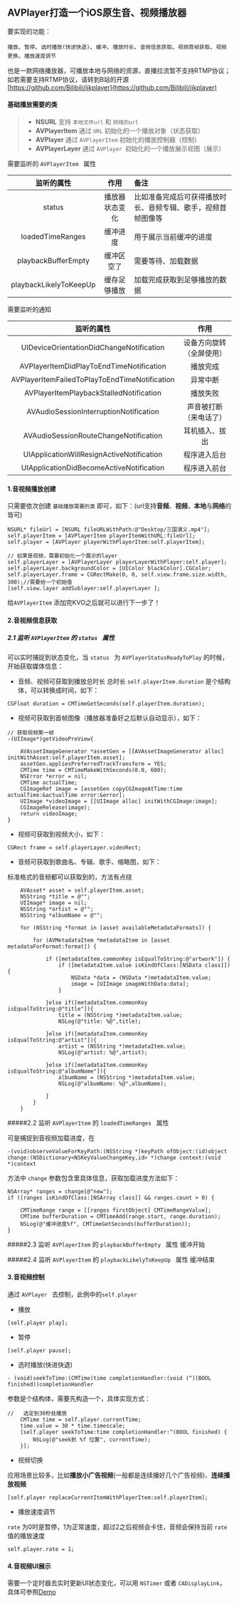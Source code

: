## AVPlayer打造一个iOS原生音、视频播放器

要实现的功能：

`播放`、`暂停`、`选时播放(快进快退)`、`缓冲`、`播放时长`、`音频信息获取`、`视频首帧获取`、`视频更换`、`播放速度调节`

也是一款网络播放器，可播放本地与网络的资源，直播拉流暂不支持RTMP协议；如若需要支持RTMP协议，请转到B站的开源[https://github.com/Bilibili/ijkplayer](https://github.com/Bilibili/ijkplayer)

#### 基础播放需要的类

> * **NSURL** 支持 `本地文件url` 和 `网络的url`
> * **AVPlayerItem** 通过 `URL` 初始化的一个播放对象（状态获取）
> * **AVPlayer** 通过 `AVPlayerItem` 初始化的播放控制器（控制）
> * **AVPlayerLayer** 通过 `AVPlayer `初始化的一个播放展示视图（展示）


需要监听的 `AVPlayerItem ` 属性

|监听的属性|作用|备注|
|:------:|:------:|:------|
|status | 播放器状态变化 |比如准备完成后可获得播放时长、音频专辑、歌手，视频首帧图像等|
|loadedTimeRanges | 缓冲进度 |用于展示当前缓冲的进度|
|playbackBufferEmpty | 缓冲区空了|需要等待、加载数据|
|playbackLikelyToKeepUp | 缓存足够播放|加载完成获取到足够播放的数据|


需要监听的通知

|监听的属性|作用|
|:------:|:------:|
|UIDeviceOrientationDidChangeNotification|设备方向旋转（全屏使用）|
|AVPlayerItemDidPlayToEndTimeNotification|播放完成|
|AVPlayerItemFailedToPlayToEndTimeNotification|异常中断|
|AVPlayerItemPlaybackStalledNotification|播放失败|
|AVAudioSessionInterruptionNotification|声音被打断（来电话了）|
|AVAudioSessionRouteChangeNotification|耳机插入、拔出|
|UIApplicationWillResignActiveNotification|程序进入后台|
|UIApplicationDidBecomeActiveNotification|程序进入前台|


#### 1.音视频播放创建

只需要依次创建 `基础播放需要的类` 即可，如下：(url支持**音频**、**视频**，**本地**与**网络**的皆可)

```
NSURL* fileUrl = [NSURL fileURLWithPath:@"Desktop/三国演义.mp4"];
self.playerItem = [AVPlayerItem playerItemWithURL:fileUrl];
self.player = [AVPlayer playerWithPlayerItem:self.playerItem];

// 如果是视频，需要初始化一个展示的layer
self.playerLayer = [AVPlayerLayer playerLayerWithPlayer:self.player];
self.playerLayer.backgroundColor = [UIColor blackColor].CGColor;
self.playerLayer.frame = CGRectMake(0, 0, self.view.frame.size.width, 300);//需要给一个初始值
[self.view.layer addSublayer:self.playerLayer ];

```

给`AVPlayerItem` 添加完KVO之后就可以进行下一步了！

#### 2.音视频信息获取

##### 2.1 监听 `AVPlayerItem` 的 `status ` 属性

可以实时捕捉到状态变化，当 `status ` 为 `AVPlayerStatusReadyToPlay` 的时候，开始获取媒体信息：

* 音频、视频可获取到播放总时长
总时长 `self.playerItem.duration` 是个结构体，可以转换成时间，如下：

```
CGFloat duration = CMTimeGetSeconds(self.playerItem.duration);
```

* 视频可获取到首帧图像（播放器准备好之后默认自动显示），如下：

```
// 获取视频第一帧
-(UIImage*)getVideoPreView{

    AVAssetImageGenerator *assetGen = [[AVAssetImageGenerator alloc] initWithAsset:self.playerItem.asset];
    assetGen.appliesPreferredTrackTransform = YES;
    CMTime time = CMTimeMakeWithSeconds(0.0, 600);
    NSError *error = nil;
    CMTime actualTime;
    CGImageRef image = [assetGen copyCGImageAtTime:time actualTime:&actualTime error:&error];
    UIImage *videoImage = [[UIImage alloc] initWithCGImage:image];
    CGImageRelease(image);
    return videoImage;
}
```

* 视频可获取到视频大小，如下：
 
```
CGRect frame = self.playerLayer.videoRect;
```

* 音频可获取到歌曲名、专辑、歌手、缩略图，如下：

标准格式的音频都可以获取到的，方法有点绕

```
    AVAsset* asset = self.playerItem.asset;
    NSString *title = @"";
    UIImage* image = nil;
    NSString *artist = @"";
    NSString *albumName = @"";
    
    for (NSString *format in [asset availableMetadataFormats]) {
        
        for (AVMetadataItem *metadataItem in [asset metadataForFormat:format]) {

            if ([metadataItem.commonKey isEqualToString:@"artwork"]) {
                if ([metadataItem.value isKindOfClass:[NSData class]]) {
                    NSData *data = (NSData *)metadataItem.value;
                    image = [UIImage imageWithData:data];
                }
                
            }else if([metadataItem.commonKey isEqualToString:@"title"]){
                title = (NSString *)metadataItem.value;
                NSLog(@"title: %@",title);
                
            }else if([metadataItem.commonKey isEqualToString:@"artist"]){
                artist = (NSString *)metadataItem.value;
                NSLog(@"artist: %@",artist);
                
            }else if([metadataItem.commonKey isEqualToString:@"albumName"]){
                albumName = (NSString *)metadataItem.value;
                NSLog(@"albumName: %@",albumName);
                
            }
        }
    }
```

#####2.2 监听 `AVPlayerItem` 的 `loadedTimeRanges ` 属性

可是捕捉到音视频加载进度，在

```
-(void)observeValueForKeyPath:(NSString *)keyPath ofObject:(id)object change:(NSDictionary<NSKeyValueChangeKey,id> *)change context:(void *)context
```

方法中 `change` 参数包含里具体信息，获取加载进度方法如下：

```
NSArray* ranges = change[@"new"];
if ([ranges isKindOfClass:[NSArray class]] && ranges.count > 0) {

	CMTimeRange range = [[ranges firstObject] CMTimeRangeValue];
	CMTime bufferDuration = CMTimeAdd(range.start, range.duration);
	NSLog(@"缓冲进度%f", CMTimeGetSeconds(bufferDuration));
}
```

#####2.3 监听 `AVPlayerItem` 的 `playbackBufferEmpty ` 属性
缓冲开始

#####2.4 监听 `AVPlayerItem` 的 `playbackLikelyToKeepUp ` 属性
缓冲结束

#### 3.音视频控制

通过 `AVPlayer ` 去控制，此例中的`self.player`

* 播放 

```
[self.player play];
```

* 暂停

```
[self.player pause];
```

* 选时播放(快进快退)

```
- (void)seekToTime:(CMTime)time completionHandler:(void (^)(BOOL finished))completionHandler
```

参数是个结构体，需要先构造一个，具体实现方式：

```
//	 选定到30秒处播放
    CMTime time = self.player.currentTime;
    time.value = 30 * time.timescale;
    [self.player seekToTime:time completionHandler:^(BOOL finished) {
        NSLog(@"seek到 %f 位置", currentTime);
    }];
```

* 视频切换

应用场景比较多，比如**播放小广告视频**(一般都是连续播好几个广告视频)、**连续播放视频**

```
[self.player replaceCurrentItemWithPlayerItem:self.playerItem];
```

* 播放速度调节

`rate` 为0时是暂停，1为正常速度，超过2之后视频会卡住，音频会保持当前 `rate` 值的播放速度

```
self.player.rate = 1; 
```

#### 4.音视频UI展示

需要一个定时器去实时更新UI状态变化，可以用 `NSTimer` 或者 `CADisplayLink`，具体可参照[Demo](Demo)

